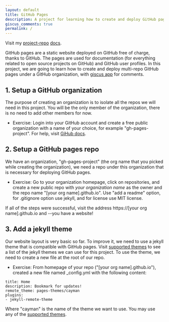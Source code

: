 ```yaml
---
layout: default
title: GitHub Pages
description: A project for learning how to create and deploy GitHub pages
giscus_comments: true
permalink: /
---
```


Visit my [project-repo](https://github.com/gh-pages-project/project-repo) [docs](https://gh-pages-project.github.io/project-repo/).

GitHub pages are a static website deployed on GitHub free of charge, thanks to GitHub. The pages are used for documentation (for everything related to open source projects on GitHub) and GitHub user profiles.  In this project, we are going to learn how to create and deploy multi-repo GitHub pages under a GitHub organization, with [giscus app](https://giscus.app/) for comments. 

## 1. Setup a GitHub organization

The purpose of creating an organization is to isolate all the repos we will need in this project. You will be the only member of the organization, there is no need to add other members for now.
- Exercise: Login into your GitHub account and create a free public organization with a name of your choice, for example "gh-pages-project". For help, visit [GiHub docs](https://docs.github.com/en/organizations/collaborating-with-groups-in-organizations/creating-a-new-organization-from-scratch).

## 2. Setup a GitHub pages repo 

We have an organization, "gh-pages-project" (the org name that you picked while creating the organization), we need a repo under this organization that is necessary for deploying GitHub pages.
- Exercise: Go to your organization homepage, click on repositories, and create a new public repo with *your organization name* as the owner and the repo name "[your org name].github.io". Use "add a readme" option, for .gitignore option use jekyll, and for license use MIT license.

If all of the steps were successful, visit the address https://[your org name].github.io and --you have a website!

## 3. Add a jekyll theme

Our website layout is very basic so far. To improve it, we need to use a jekyll theme that is compatible with GitHub pages. Visit [supported themes](https://pages.github.com/themes/) to see a list of the jekyll themes we can use for this project. To use the theme, we need to create a new file at the root of our repo.

- Exercise: From homepage of your repo ("[your org name].github.io"), created a new file named _config.yml with the following content:

```
title: Home
description: Bookmark for updates!
remote_theme: pages-themes/cayman
plugins:
- jekyll-remote-theme
```
Where "cayman" is the name of the theme we want to use. You may use any of the [supported themes](https://pages.github.com/themes/).

